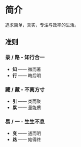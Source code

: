 # 简介

追求简单，真实，专注与效率的生活。

## 准则 <a id="the3a"></a>

### 录 / 路 - 知行合一

- **知** —— 微而著
- **行** —— 晦后明

### 藏 / 藏 - 不离方寸

- **引** —— 类而聚
- **累** —— 量能质

### 易 / 一 - 生生不息

- **变** —— 通而明
- **路** —— 始得终


